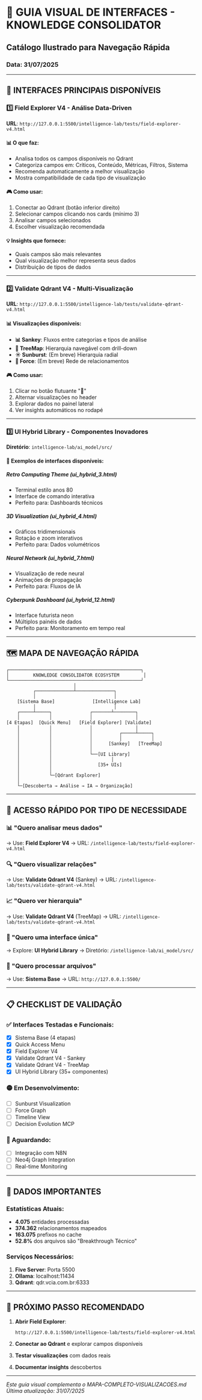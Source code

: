# 📸 GUIA VISUAL DE INTERFACES - KNOWLEDGE CONSOLIDATOR
## Catálogo Ilustrado para Navegação Rápida
### Data: 31/07/2025

---

## 🎯 INTERFACES PRINCIPAIS DISPONÍVEIS

### 1️⃣ **Field Explorer V4** - Análise Data-Driven
**URL**: `http://127.0.0.1:5500/intelligence-lab/tests/field-explorer-v4.html`

#### 📊 O que faz:
- Analisa todos os campos disponíveis no Qdrant
- Categoriza campos em: Críticos, Conteúdo, Métricas, Filtros, Sistema
- Recomenda automaticamente a melhor visualização
- Mostra compatibilidade de cada tipo de visualização

#### 🎮 Como usar:
1. Conectar ao Qdrant (botão inferior direito)
2. Selecionar campos clicando nos cards (mínimo 3)
3. Analisar campos selecionados
4. Escolher visualização recomendada

#### 💡 Insights que fornece:
- Quais campos são mais relevantes
- Qual visualização melhor representa seus dados
- Distribuição de tipos de dados

---

### 2️⃣ **Validate Qdrant V4** - Multi-Visualização
**URL**: `http://127.0.0.1:5500/intelligence-lab/tests/validate-qdrant-v4.html`

#### 📊 Visualizações disponíveis:
- **📊 Sankey**: Fluxos entre categorias e tipos de análise
- **🔲 TreeMap**: Hierarquia navegável com drill-down
- **☀️ Sunburst**: (Em breve) Hierarquia radial
- **🔗 Force**: (Em breve) Rede de relacionamentos

#### 🎮 Como usar:
1. Clicar no botão flutuante "🔄"
2. Alternar visualizações no header
3. Explorar dados no painel lateral
4. Ver insights automáticos no rodapé

---

### 3️⃣ **UI Hybrid Library** - Componentes Inovadores
**Diretório**: `intelligence-lab/ai_model/src/`

#### 🎨 Exemplos de interfaces disponíveis:

##### **Retro Computing Theme** (ui_hybrid_3.html)
- Terminal estilo anos 80
- Interface de comando interativa
- Perfeito para: Dashboards técnicos

##### **3D Visualization** (ui_hybrid_4.html)
- Gráficos tridimensionais
- Rotação e zoom interativos
- Perfeito para: Dados volumétricos

##### **Neural Network** (ui_hybrid_7.html)
- Visualização de rede neural
- Animações de propagação
- Perfeito para: Fluxos de IA

##### **Cyberpunk Dashboard** (ui_hybrid_12.html)
- Interface futurista neon
- Múltiplos painéis de dados
- Perfeito para: Monitoramento em tempo real

---

## 🗺️ MAPA DE NAVEGAÇÃO RÁPIDA

```
┌─────────────────────────────────────────────────┐
│         KNOWLEDGE CONSOLIDATOR ECOSYSTEM         │
└─────────────────────────────────────────────────┘
                         │
          ┌──────────────┴──────────────┐
          │                             │
    [Sistema Base]              [Intelligence Lab]
          │                             │
    ┌─────┴─────┐              ┌───────┴────────┐
    │           │              │                │
[4 Etapas]  [Quick Menu]   [Field Explorer] [Validate]
    │           │              │                │
    │           │              │          ┌─────┴─────┐
    │           │              │          │           │
    │           │              │      [Sankey]   [TreeMap]
    │           │              │
    │           │              └──[UI Library]
    │           │                      │
    │           │                 [35+ UIs]
    │           │
    │           └─[Qdrant Explorer]
    │
    └─[Descoberta → Análise → IA → Organização]
```

---

## 🚀 ACESSO RÁPIDO POR TIPO DE NECESSIDADE

### 📊 "Quero analisar meus dados"
→ Use: **Field Explorer V4**
→ URL: `/intelligence-lab/tests/field-explorer-v4.html`

### 🔍 "Quero visualizar relações"
→ Use: **Validate Qdrant V4** (Sankey)
→ URL: `/intelligence-lab/tests/validate-qdrant-v4.html`

### 📈 "Quero ver hierarquia"
→ Use: **Validate Qdrant V4** (TreeMap)
→ URL: `/intelligence-lab/tests/validate-qdrant-v4.html`

### 🎨 "Quero uma interface única"
→ Explore: **UI Hybrid Library**
→ Diretório: `/intelligence-lab/ai_model/src/`

### 🔧 "Quero processar arquivos"
→ Use: **Sistema Base**
→ URL: `http://127.0.0.1:5500/`

---

## 📋 CHECKLIST DE VALIDAÇÃO

### ✅ Interfaces Testadas e Funcionais:
- [x] Sistema Base (4 etapas)
- [x] Quick Access Menu
- [x] Field Explorer V4
- [x] Validate Qdrant V4 - Sankey
- [x] Validate Qdrant V4 - TreeMap
- [x] UI Hybrid Library (35+ componentes)

### 🟡 Em Desenvolvimento:
- [ ] Sunburst Visualization
- [ ] Force Graph
- [ ] Timeline View
- [ ] Decision Evolution MCP

### 🔴 Aguardando:
- [ ] Integração com N8N
- [ ] Neo4j Graph Integration
- [ ] Real-time Monitoring

---

## 💾 DADOS IMPORTANTES

### Estatísticas Atuais:
- **4.075** entidades processadas
- **374.362** relacionamentos mapeados
- **163.075** prefixos no cache
- **52.8%** dos arquivos são "Breakthrough Técnico"

### Serviços Necessários:
1. **Five Server**: Porta 5500
2. **Ollama**: localhost:11434
3. **Qdrant**: qdr.vcia.com.br:6333

---

## 🎯 PRÓXIMO PASSO RECOMENDADO

1. **Abrir Field Explorer**:
   ```
   http://127.0.0.1:5500/intelligence-lab/tests/field-explorer-v4.html
   ```

2. **Conectar ao Qdrant** e explorar campos disponíveis

3. **Testar visualizações** com dados reais

4. **Documentar insights** descobertos

---

*Este guia visual complementa o MAPA-COMPLETO-VISUALIZACOES.md*
*Última atualização: 31/07/2025*